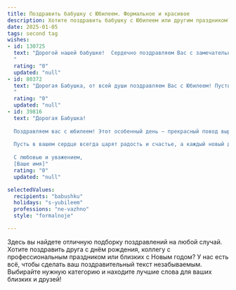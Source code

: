 ```yaml
---
title: Поздравить бабушку с Юбилеем. Формальное и красивое
description: Хотите поздравить бабушку с Юбилеем или другим праздником? Наш ИИ создаст незабываемое поздравление, а вы обязательно выделитесь среди других.  
date: 2025-01-05
tags: second tag
wishes:
- id: 130725
  text: "Дорогой нашей бабушке!  Сердечно поздравляем Вас с замечательным юбилеем!  Пусть этот день будет наполнен радостью, теплом и любовью близких.  Желаем Вам крепкого здоровья, долгих лет жизни,  спокойствия и благополучия.  Пусть каждый день дарит Вам новые приятные моменты и счастливые улыбки.  С юбилеем!
  "
  rating: "0"
  updated: "null"
- id: 80372
  text: "Дорогая Бабушка, от всей души поздравляем Вас с Юбилеем! Пусть эта знаменательная дата станет для Вас символом долголетия, радости, любви и благополучия. Желаем Вам крепкого здоровья, бодрости духа, мирного неба над головой и долгих, счастливых лет жизни в окружении любящих близких.
  "
  rating: "0"
  updated: "null"
- id: 39816
  text: "Дорогая Бабушка!
  
  Поздравляем вас с юбилеем! Этот особенный день – прекрасный повод выразить нашу искреннюю любовь и восхищение вами. Ваши мудрость, доброта и поддержка являются для нас настоящим сокровищем. Вы вдохновляете нас своим жизненным опытом и силой духа.
  
  Пусть в вашем сердце всегда царят радость и счастье, а каждый новый день приносит только положительные эмоции. Мы желаем вам здоровья, тепла и долгих лет жизни, наполненных любовью и заботой близких людей.
  
  С любовью и уважением,
  [Ваше имя]"
  rating: "0"
  updated: "null"

selectedValues:
  recipients: "babushku"
  holidays: "s-yubileem"
  professions: "ne-vazhno"
  style: "formalnoje"

---
```


Здесь вы найдете отличную подборку поздравлений на любой случай.
Хотите поздравить друга с днём рождения, коллегу с профессиональным праздником или близких с Новым годом? У нас есть всё, чтобы сделать ваш поздравительный текст незабываемым. Выбирайте нужную категорию и находите лучшие слова для ваших близких и друзей!
